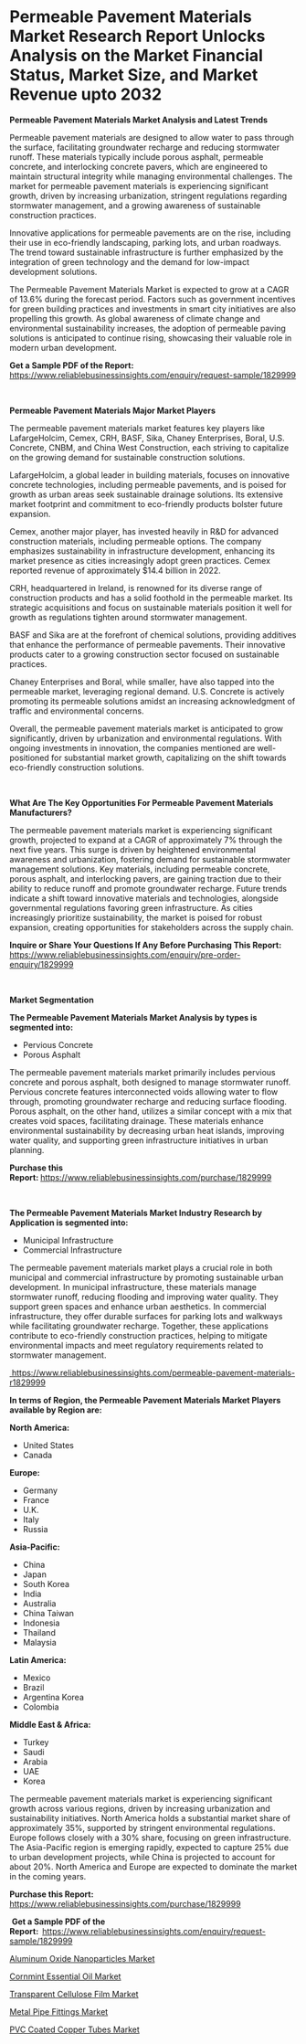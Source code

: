 <p><h1>Permeable Pavement Materials Market Research Report Unlocks Analysis on the Market Financial Status, Market Size, and Market Revenue upto 2032</h1></p><p><strong>Permeable Pavement Materials Market Analysis and Latest Trends</strong></p>
<p><p>Permeable pavement materials are designed to allow water to pass through the surface, facilitating groundwater recharge and reducing stormwater runoff. These materials typically include porous asphalt, permeable concrete, and interlocking concrete pavers, which are engineered to maintain structural integrity while managing environmental challenges. The market for permeable pavement materials is experiencing significant growth, driven by increasing urbanization, stringent regulations regarding stormwater management, and a growing awareness of sustainable construction practices.</p><p>Innovative applications for permeable pavements are on the rise, including their use in eco-friendly landscaping, parking lots, and urban roadways. The trend toward sustainable infrastructure is further emphasized by the integration of green technology and the demand for low-impact development solutions.</p><p>The Permeable Pavement Materials Market is expected to grow at a CAGR of 13.6% during the forecast period. Factors such as government incentives for green building practices and investments in smart city initiatives are also propelling this growth. As global awareness of climate change and environmental sustainability increases, the adoption of permeable paving solutions is anticipated to continue rising, showcasing their valuable role in modern urban development.</p></p>
<p><strong>Get a Sample PDF of the Report:&nbsp;</strong> <a href="https://www.reliablebusinessinsights.com/enquiry/request-sample/1829999?utm_campaign=904&utm_medium=2&utm_source=Github&utm_content=ia&utm_term=31012025&utm_id=permeable-pavement-materials">https://www.reliablebusinessinsights.com/enquiry/request-sample/1829999</a></p>
<p>&nbsp;</p>
<p><strong>Permeable Pavement Materials Major Market Players</strong></p>
<p><p>The permeable pavement materials market features key players like LafargeHolcim, Cemex, CRH, BASF, Sika, Chaney Enterprises, Boral, U.S. Concrete, CNBM, and China West Construction, each striving to capitalize on the growing demand for sustainable construction solutions.</p><p>LafargeHolcim, a global leader in building materials, focuses on innovative concrete technologies, including permeable pavements, and is poised for growth as urban areas seek sustainable drainage solutions. Its extensive market footprint and commitment to eco-friendly products bolster future expansion.</p><p>Cemex, another major player, has invested heavily in R&D for advanced construction materials, including permeable options. The company emphasizes sustainability in infrastructure development, enhancing its market presence as cities increasingly adopt green practices. Cemex reported revenue of approximately $14.4 billion in 2022.</p><p>CRH, headquartered in Ireland, is renowned for its diverse range of construction products and has a solid foothold in the permeable market. Its strategic acquisitions and focus on sustainable materials position it well for growth as regulations tighten around stormwater management. </p><p>BASF and Sika are at the forefront of chemical solutions, providing additives that enhance the performance of permeable pavements. Their innovative products cater to a growing construction sector focused on sustainable practices.</p><p>Chaney Enterprises and Boral, while smaller, have also tapped into the permeable market, leveraging regional demand. U.S. Concrete is actively promoting its permeable solutions amidst an increasing acknowledgment of traffic and environmental concerns.</p><p>Overall, the permeable pavement materials market is anticipated to grow significantly, driven by urbanization and environmental regulations. With ongoing investments in innovation, the companies mentioned are well-positioned for substantial market growth, capitalizing on the shift towards eco-friendly construction solutions.</p></p>
<p>&nbsp;</p>
<p><strong>What Are The Key Opportunities For Permeable Pavement Materials Manufacturers?</strong></p>
<p><p>The permeable pavement materials market is experiencing significant growth, projected to expand at a CAGR of approximately 7% through the next five years. This surge is driven by heightened environmental awareness and urbanization, fostering demand for sustainable stormwater management solutions. Key materials, including permeable concrete, porous asphalt, and interlocking pavers, are gaining traction due to their ability to reduce runoff and promote groundwater recharge. Future trends indicate a shift toward innovative materials and technologies, alongside governmental regulations favoring green infrastructure. As cities increasingly prioritize sustainability, the market is poised for robust expansion, creating opportunities for stakeholders across the supply chain.</p></p>
<p><strong>Inquire or Share Your Questions If Any Before Purchasing This Report:</strong> <a href="https://www.reliablebusinessinsights.com/enquiry/pre-order-enquiry/1829999?utm_campaign=904&utm_medium=2&utm_source=Github&utm_content=ia&utm_term=31012025&utm_id=permeable-pavement-materials">https://www.reliablebusinessinsights.com/enquiry/pre-order-enquiry/1829999</a></p>
<p>&nbsp;</p>
<p><strong>Market Segmentation</strong></p>
<p><strong>The Permeable Pavement Materials Market Analysis by types is segmented into:</strong></p>
<p><ul><li>Pervious Concrete</li><li>Porous Asphalt</li></ul></p>
<p><p>The permeable pavement materials market primarily includes pervious concrete and porous asphalt, both designed to manage stormwater runoff. Pervious concrete features interconnected voids allowing water to flow through, promoting groundwater recharge and reducing surface flooding. Porous asphalt, on the other hand, utilizes a similar concept with a mix that creates void spaces, facilitating drainage. These materials enhance environmental sustainability by decreasing urban heat islands, improving water quality, and supporting green infrastructure initiatives in urban planning.</p></p>
<p><strong>Purchase this Report:&nbsp;</strong><a href="https://www.reliablebusinessinsights.com/purchase/1829999?utm_campaign=904&utm_medium=2&utm_source=Github&utm_content=ia&utm_term=31012025&utm_id=permeable-pavement-materials">https://www.reliablebusinessinsights.com/purchase/1829999</a></p>
<p>&nbsp;</p>
<p><strong>The Permeable Pavement Materials Market Industry Research by Application is segmented into:</strong></p>
<p><ul><li>Municipal Infrastructure</li><li>Commercial Infrastructure</li></ul></p>
<p><p>The permeable pavement materials market plays a crucial role in both municipal and commercial infrastructure by promoting sustainable urban development. In municipal infrastructure, these materials manage stormwater runoff, reducing flooding and improving water quality. They support green spaces and enhance urban aesthetics. In commercial infrastructure, they offer durable surfaces for parking lots and walkways while facilitating groundwater recharge. Together, these applications contribute to eco-friendly construction practices, helping to mitigate environmental impacts and meet regulatory requirements related to stormwater management.</p></p>
<p><a href="https://www.reliablebusinessinsights.com/permeable-pavement-materials-r1829999?utm_campaign=904&utm_medium=2&utm_source=Github&utm_content=ia&utm_term=31012025&utm_id=permeable-pavement-materials">&nbsp;https://www.reliablebusinessinsights.com/permeable-pavement-materials-r1829999</a></p>
<p><strong>In terms of Region, the Permeable Pavement Materials Market Players available by Region are:</strong></p>
<p>
    <p> <strong> North America: </strong>
        <ul>
            <li>United States</li>
            <li>Canada</li>
        </ul>
        </p> 
    <p> <strong> Europe: </strong>
        <ul>
            <li>Germany</li>
            <li>France</li>
            <li>U.K.</li>
            <li>Italy</li>
            <li>Russia</li>
        </ul>
        </p> 
    <p> <strong> Asia-Pacific: </strong>
        <ul>
            <li>China</li>
            <li>Japan</li>
            <li>South Korea</li>
            <li>India</li>
            <li>Australia</li>
            <li>China Taiwan</li>
            <li>Indonesia</li>
            <li>Thailand</li>
            <li>Malaysia</li>
        </ul>
        </p> 
    <p> <strong> Latin America: </strong>
        <ul>
            <li>Mexico</li>
            <li>Brazil</li>
            <li>Argentina Korea</li>
            <li>Colombia</li>
        </ul>
        </p> 
    <p> <strong> Middle East & Africa: </strong>
        <ul>
            <li>Turkey</li>
            <li>Saudi</li>
            <li>Arabia</li>
            <li>UAE</li>
            <li>Korea</li>
        </ul>
    </p>
    </p>
<p><p>The permeable pavement materials market is experiencing significant growth across various regions, driven by increasing urbanization and sustainability initiatives. North America holds a substantial market share of approximately 35%, supported by stringent environmental regulations. Europe follows closely with a 30% share, focusing on green infrastructure. The Asia-Pacific region is emerging rapidly, expected to capture 25% due to urban development projects, while China is projected to account for about 20%. North America and Europe are expected to dominate the market in the coming years.</p></p>
<p><strong>Purchase this Report: </strong><a href="https://www.reliablebusinessinsights.com/purchase/1829999?utm_campaign=904&utm_medium=2&utm_source=Github&utm_content=ia&utm_term=31012025&utm_id=permeable-pavement-materials">https://www.reliablebusinessinsights.com/purchase/1829999</a></p>
<p>&nbsp;<strong>Get a Sample PDF of the Report:&nbsp;&nbsp;</strong><a href="https://www.reliablebusinessinsights.com/enquiry/request-sample/1829999?utm_campaign=904&utm_medium=2&utm_source=Github&utm_content=ia&utm_term=31012025&utm_id=permeable-pavement-materials">https://www.reliablebusinessinsights.com/enquiry/request-sample/1829999</a></p>
<p><strong></strong></p>
<p><p><a href="https://github.com/rosalinebhakta48/Market-Research-Report-List-1/blob/main/aluminum-oxide-nanoparticles-market.md?utm_campaign=904&utm_medium=2&utm_source=Github&utm_content=ia&utm_term=31012025&utm_id=permeable-pavement-materials">Aluminum Oxide Nanoparticles Market</a></p><p><a href="https://github.com/nathaliehurles7142/Market-Research-Report-List-1/blob/main/cornmint-essential-oil-market.md?utm_campaign=904&utm_medium=2&utm_source=Github&utm_content=ia&utm_term=31012025&utm_id=permeable-pavement-materials">Cornmint Essential Oil Market</a></p><p><a href="https://github.com/darenph8er/Market-Research-Report-List-1/blob/main/transparent-cellulose-film-market.md?utm_campaign=904&utm_medium=2&utm_source=Github&utm_content=ia&utm_term=31012025&utm_id=permeable-pavement-materials">Transparent Cellulose Film Market</a></p><p><a href="https://github.com/chongseney974/Market-Research-Report-List-1/blob/main/metal-pipe-fittings-market.md?utm_campaign=904&utm_medium=2&utm_source=Github&utm_content=ia&utm_term=31012025&utm_id=permeable-pavement-materials">Metal Pipe Fittings Market</a></p><p><a href="https://github.com/ElviraLeka1962/Market-Research-Report-List-1/blob/main/pvc-coated-copper-tubes-market.md?utm_campaign=904&utm_medium=2&utm_source=Github&utm_content=ia&utm_term=31012025&utm_id=permeable-pavement-materials">PVC Coated Copper Tubes Market</a></p></p>